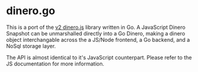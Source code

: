 # dinero.go
This is a port of the [v2 dinero.js](https://github.com/dinerojs/dinero.js/) library written in Go.
A JavaScript Dinero Snapshot can be unmarshalled directly into a Go Dinero, making a dinero object interchangable across the a JS/Node frontend, a Go backend, and a NoSql storage layer.

The API is almost identical to it's JavaScript counterpart. Please refer to the JS documentation for more information.

